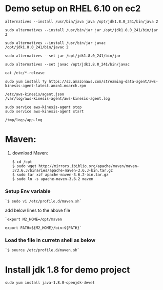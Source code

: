 # Demo setup on RHEL 6.10 on ec2  

`alternatives --install /usr/bin/java java /opt/jdk1.8.0_241/bin/java 2`  

`sudo alternatives --install /usr/bin/jar jar /opt/jdk1.8.0_241/bin/jar 2`  

`sudo alternatives --install /usr/bin/jar javac /opt/jdk1.8.0_241/bin/javac 2`  

`sudo alternatives --set jar /opt/jdk1.8.0_241/bin/jar`  

`sudo alternatives --set javac /opt/jdk1.8.0_241/bin/javac`  

`cat /etc/*-release`  


`sudo yum install ?y https://s3.amazonaws.com/streaming-data-agent/aws-kinesis-agent-latest.amzn1.noarch.rpm`  

`/etc/aws-kinesis/agent.json`  
`/var/log/aws-kinesis-agent/aws-kinesis-agent.log`  

`sudo service aws-kinesis-agent stop`  
`sudo service aws-kinesis-agent start`  

`/tmp/logs/app.log`

# Maven:  

1. download Maven:  

    `$ cd /opt`  
    `$ sudo wget http://mirrors.ibiblio.org/apache/maven/maven-3/3.6.3/binaries/apache-maven-3.6.3-bin.tar.gz`  
    `$ sudo tar xzf apache-maven-3.6.2-bin.tar.gz`  
    `$ sudo ln -s apache-maven-3.6.2 maven`  
    
### Setup Env variable  

    `$ sudo vi /etc/profile.d/maven.sh`  
    
add below lines to the above file  

    `export M2_HOME=/opt/maven    
    
    export PATH=${M2_HOME}/bin:${PATH}`  
    
### Load the file in curretn shell as below  

    `$ source /etc/profile.d/maven.sh`   

# Install jdk 1.8 for demo project  

`sudo yum install java-1.8.0-openjdk-devel`    

